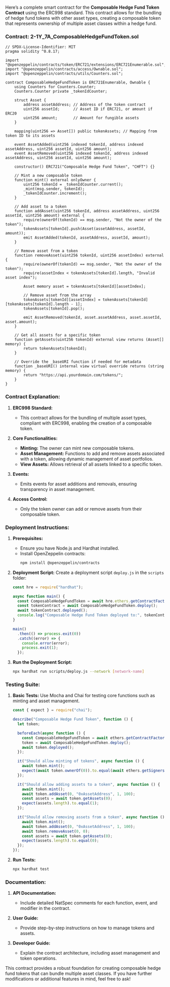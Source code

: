 Here’s a complete smart contract for the **Composable Hedge Fund Token Contract** using the ERC998 standard. This contract allows for the bundling of hedge fund tokens with other asset types, creating a composable token that represents ownership of multiple asset classes within a hedge fund.

### Contract: 2-1Y_7A_ComposableHedgeFundToken.sol

```solidity
// SPDX-License-Identifier: MIT
pragma solidity ^0.8.17;

import "@openzeppelin/contracts/token/ERC721/extensions/ERC721Enumerable.sol";
import "@openzeppelin/contracts/access/Ownable.sol";
import "@openzeppelin/contracts/utils/Counters.sol";

contract ComposableHedgeFundToken is ERC721Enumerable, Ownable {
    using Counters for Counters.Counter;
    Counters.Counter private _tokenIdCounter;

    struct Asset {
        address assetAddress; // Address of the token contract
        uint256 assetId;      // Asset ID if ERC721, or amount if ERC20
        uint256 amount;       // Amount for fungible assets
    }

    mapping(uint256 => Asset[]) public tokenAssets; // Mapping from token ID to its assets

    event AssetAdded(uint256 indexed tokenId, address indexed assetAddress, uint256 assetId, uint256 amount);
    event AssetRemoved(uint256 indexed tokenId, address indexed assetAddress, uint256 assetId, uint256 amount);

    constructor() ERC721("Composable Hedge Fund Token", "CHFT") {}

    // Mint a new composable token
    function mint() external onlyOwner {
        uint256 tokenId = _tokenIdCounter.current();
        _mint(msg.sender, tokenId);
        _tokenIdCounter.increment();
    }

    // Add asset to a token
    function addAsset(uint256 tokenId, address assetAddress, uint256 assetId, uint256 amount) external {
        require(ownerOf(tokenId) == msg.sender, "Not the owner of the token");
        tokenAssets[tokenId].push(Asset(assetAddress, assetId, amount));
        emit AssetAdded(tokenId, assetAddress, assetId, amount);
    }

    // Remove asset from a token
    function removeAsset(uint256 tokenId, uint256 assetIndex) external {
        require(ownerOf(tokenId) == msg.sender, "Not the owner of the token");
        require(assetIndex < tokenAssets[tokenId].length, "Invalid asset index");

        Asset memory asset = tokenAssets[tokenId][assetIndex];

        // Remove asset from the array
        tokenAssets[tokenId][assetIndex] = tokenAssets[tokenId][tokenAssets[tokenId].length - 1];
        tokenAssets[tokenId].pop();

        emit AssetRemoved(tokenId, asset.assetAddress, asset.assetId, asset.amount);
    }

    // Get all assets for a specific token
    function getAssets(uint256 tokenId) external view returns (Asset[] memory) {
        return tokenAssets[tokenId];
    }

    // Override the _baseURI function if needed for metadata
    function _baseURI() internal view virtual override returns (string memory) {
        return "https://api.yourdomain.com/tokens/";
    }
}
```

### Contract Explanation:

1. **ERC998 Standard:**
   - This contract allows for the bundling of multiple asset types, compliant with ERC998, enabling the creation of a composable token.

2. **Core Functionalities:**
   - **Minting:** The owner can mint new composable tokens.
   - **Asset Management:** Functions to add and remove assets associated with a token, allowing dynamic management of asset portfolios.
   - **View Assets:** Allows retrieval of all assets linked to a specific token.

3. **Events:**
   - Emits events for asset additions and removals, ensuring transparency in asset management.

4. **Access Control:**
   - Only the token owner can add or remove assets from their composable token.

### Deployment Instructions:

1. **Prerequisites:**
   - Ensure you have Node.js and Hardhat installed.
   - Install OpenZeppelin contracts:
     ```bash
     npm install @openzeppelin/contracts
     ```

2. **Deployment Script:**
   Create a deployment script `deploy.js` in the `scripts` folder:

   ```javascript
   const hre = require("hardhat");

   async function main() {
     const ComposableHedgeFundToken = await hre.ethers.getContractFactory("ComposableHedgeFundToken");
     const tokenContract = await ComposableHedgeFundToken.deploy();
     await tokenContract.deployed();
     console.log("Composable Hedge Fund Token deployed to:", tokenContract.address);
   }

   main()
     .then(() => process.exit(0))
     .catch((error) => {
       console.error(error);
       process.exit(1);
     });
   ```

3. **Run the Deployment Script:**
   ```bash
   npx hardhat run scripts/deploy.js --network [network-name]
   ```

### Testing Suite:

1. **Basic Tests:**
   Use Mocha and Chai for testing core functions such as minting and asset management.

   ```javascript
   const { expect } = require("chai");

   describe("Composable Hedge Fund Token", function () {
     let token;

     beforeEach(async function () {
       const ComposableHedgeFundToken = await ethers.getContractFactory("ComposableHedgeFundToken");
       token = await ComposableHedgeFundToken.deploy();
       await token.deployed();
     });

     it("Should allow minting of tokens", async function () {
       await token.mint();
       expect(await token.ownerOf(0)).to.equal(await ethers.getSigners()[0].address);
     });

     it("Should allow adding assets to a token", async function () {
       await token.mint();
       await token.addAsset(0, "0xAssetAddress", 1, 100);
       const assets = await token.getAssets(0);
       expect(assets.length).to.equal(1);
     });

     it("Should allow removing assets from a token", async function () {
       await token.mint();
       await token.addAsset(0, "0xAssetAddress", 1, 100);
       await token.removeAsset(0, 0);
       const assets = await token.getAssets(0);
       expect(assets.length).to.equal(0);
     });
   });
   ```

2. **Run Tests:**
   ```bash
   npx hardhat test
   ```

### Documentation:

1. **API Documentation:**
   - Include detailed NatSpec comments for each function, event, and modifier in the contract.

2. **User Guide:**
   - Provide step-by-step instructions on how to manage tokens and assets.

3. **Developer Guide:**
   - Explain the contract architecture, including asset management and token operations.

This contract provides a robust foundation for creating composable hedge fund tokens that can bundle multiple asset classes. If you have further modifications or additional features in mind, feel free to ask!